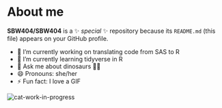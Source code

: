 # About me


**SBW404/SBW404** is a ✨ _special_ ✨ repository because its `README.md` (this file) appears on your GitHub profile.

- 🔭 I’m currently working on translating code from SAS to R
- 🌱 I’m currently learning tidyverse in R
- 💬 Ask me about dinosaurs 🐱‍🐉
- 😄 Pronouns: she/her
- ⚡ Fun fact: I love a GIF

![cat-work-in-progress](https://github.com/SBW404/SBW404/assets/172506859/3d7a5eac-a091-495e-9dc7-d01f38c8673e)
